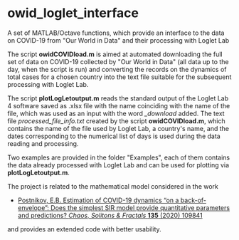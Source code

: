 # owid_loglet_interface
A set of MATLAB/Octave functions, which provide an interface to the data on COVID-19 from "Our World in Data" and their processing with Loglet Lab

The script **owidCOVIDload.m** is aimed at automated downloading the full set of data on COVID-19 collected by "Our World in Data" (all data up to the day, when the script is run) and converting the records on the dynamics of total cases for a chosen country into the text file suitable for the subsequent processing with Loglet Lab.

The script **plotLogLetoutput.m** reads the standard output of the Loglet Lab 4 software saved as .xlsx file with the name coinciding with the name of the file, which was used as an input with the word *_download* added. The text file *processed_file_info.txt* created by the script **owidCOVIDload.m**, which contains the name of the file used by Loglet Lab, a country's name, and the dates corresponding to the numerical list of days is used during the data reading and processing.

Two examples are provided in the folder "Examples", each of them contains the data already processed with Loglet Lab and can be used for plotting via **plotLogLetoutput.m**.

The project is related to the mathematical model considered in the work  
- [Postnikov, E.B. Estimation of COVID-19 dynamics “on a back-of-envelope”: Does the simplest SIR model provide quantitative parameters and predictions? *Chaos, Solitons & Fractals* **135** (2020) 109841](https://www.sciencedirect.com/science/article/pii/S0960077920302411)

and provides an extended code with better usability.
